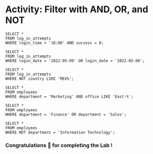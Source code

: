 # Activity: Filter with AND, OR, and NOT

```
SELECT *
FROM log_in_attempts
WHERE login_time > '18:00' AND success = 0;

SELECT *
FROM log_in_attempts
WHERE login_date = '2022-05-09' OR login_date = '2022-05-08';

SELECT * 
FROM log_in_attempts
WHERE NOT country LIKE 'MEX%';

SELECT * 
FROM employees
WHERE department = 'Marketing' AND office LIKE 'East-%';

SELECT * 
FROM employees
WHERE department = 'Finance' OR department = 'Sales';

SELECT * 
FROM employees
WHERE NOT department = 'Information Technology';
```

### Congratulations 🎉 for completing the Lab !
